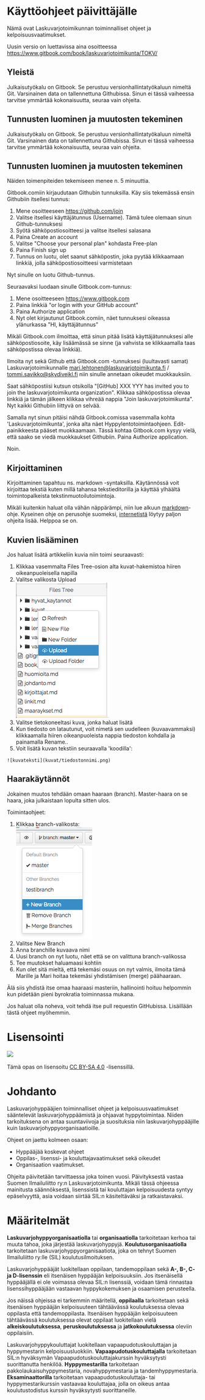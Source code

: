 # Käyttöohjeet päivittäjälle

Nämä ovat Laskuvarjotoimikunnan toiminnalliset ohjeet ja kelpoisuusvaatimukset.

Uusin versio on luettavissa aina osoitteessa https://www.gitbook.com/book/laskuvarjotoimikunta/TOKV/

## Yleistä

Julkaisutyökalu on Gitbook. Se perustuu versionhallintatyökaluun nimeltä Git. Varsinainen data on tallennettuna Githubissa. Sinun ei tässä vaiheessa tarvitse ymmärtää kokonaisuutta, seuraa vain ohjeita.

## Tunnusten luominen ja muutosten tekeminen

Julkaisutyökalu on Gitbook. Se perustuu versionhallintatyökaluun nimeltä Git. Varsinainen data on tallennettuna Githubissa. Sinun ei tässä vaiheessa tarvitse ymmärtää kokonaisuutta, seuraa vain ohjeita.

## Tunnusten luominen ja muutosten tekeminen

Näiden toimenpiteiden tekemiseen menee n. 5 minuuttia.

Gitbook.comiin kirjaudutaan Githubin tunnuksilla. Käy siis tekemässä ensin Githubiin itsellesi tunnus:

1. Mene osoitteeseen https://github.com/join
2. Valitse itsellesi käyttäjätunnus (Username). Tämä tulee olemaan sinun Github-tunnuksesi
3. Syötä sähköpostiosoitteesi ja valitse itsellesi salasana
4. Paina Create an account
5. Valitse "Choose your personal plan" kohdasta Free-plan
6. Paina Finish sign up
5. Tunnus on luotu, olet saanut sähköpostin, joka pyytää klikkaamaan linkkiä, jolla sähköpostiosoitteesi varmistetaan

Nyt sinulle on luotu Github-tunnus.

Seuraavaksi luodaan sinulle Gitbook.com-tunnus:

1. Mene osoitteeseen https://www.gitbook.com
2. Paina linkkiä "or login with your GitHub account"
3. Paina Authorize application
4. Nyt olet kirjautunut Gitbook.comiin, näet tunnuksesi oikeassa ylänurkassa "HI, käyttäjätunnus"

Mikäli Gitbook.com ilmoittaa, että sinun pitää lisätä käyttäjätunnuksesi alle sähköpostiosoite, käy lisäämässä se sinne (ja vahvista se klikkaamalla taas sähköpostissa olevaa linkkiä).

Ilmoita nyt sekä Github että Gitbook.com -tunnuksesi (luultavasti samat) Laskuvarjotoimikunnalle <mari.lehtonen@laskuvarjotoimikunta.fi> / <tommi.savikko@skydivejkl.fi> niin sinulle annetaan oikeudet muokkauksiin.

Saat sähköpostiisi kutsun otsikolla "[GitHub] XXX YYY has invited you to join the laskuvarjotoimikunta organization". Klikkaa sähköpostissa olevaa linkkiä ja tämän jälkeen klikkaa vihreää nappia "Join laskuvarjotoimikunta". Nyt kaikki Githubiin liittyvä on selvää.

Samalla nyt sinun pitäisi nähdä Gitbook.comissa vasemmalla kohta 'Laskuvarjotoimikunta', jonka alta näet Hyppylentotoimintaohjeen. Edit-painikkeesta pääset muokkaamaan. Tässä kohtaa Gitbook.com kysyy vielä, että saako se viedä muokkaukset Githubiin. Paina Authorize application.

Noin.

## Kirjoittaminen

Kirjoittaminen tapahtuu ns. markdown -syntaksilla. Käytännössä voit kirjoittaa tekstiä kuten millä tahansa tekstieditorilla ja käyttää ylhäältä toimintopalkeista tekstinmuotoilutoimintoja.

Mikäli kuitenkin haluat olla vähän näppärämpi, niin lue alkuun [markdown](https://github.com/akx/markdown-cheatsheet-fi/blob/master/Markdown-Ohje.md)-ohje. Kyseinen ohje on perusohje suomeksi, [internetistä](https://www.google.fi/?gws_rd=ssl#safe=off&q=markdown+syntax) löytyy paljon ohjeita lisää. Helppoa se on.

## Kuvien lisääminen

Jos haluat lisätä artikkeliin kuvia niin toimi seuraavasti:

1. Klikkaa vasemmalta Files Tree-osion alta kuvat-hakemistoa hiiren oikeanpuoleisella napilla
2. Valitse valikosta Upload<br>![kuvalisays](ohje-kuvalisays.png)
3. Valitse tietokoneeltasi kuva, jonka haluat lisätä
4. Kun tiedosto on latautunut, voit nimetä sen uudelleen (kuvaavammaksi) klikkaamalla hiiren oikeanpuoleista nappia tiedoston kohdalla ja painamalla Rename..
5. Voit lisätä kuvan tekstiin seuraavalla 'koodilla':
```
![kuvateksti](kuvat/tiedostonnimi.png)
```

## Haarakäytännöt

Jokainen muutos tehdään omaan haaraan (branch). Master-haara on se haara, joka julkaistaan lopulta sitten ulos.

Toimintaohjeet:

1. Klikkaa branch-valikosta:<br>![branch](ohje-branch.png)
2. Valitse New Branch
3. Anna branchille kuvaava nimi
4. Uusi branch on nyt luotu, näet että se on valittuna branch-valikossa
5. Tee muutokset haluamaasi kohtiin
6. Kun olet sitä mieltä, että tekemäsi osuus on nyt valmis, ilmoita tämä Marille ja Mari hoitaa tekemäsi yhdistämisen (merge) päähaaraan.

Älä siis yhdistä itse omaa haaraasi masteriin, hallinointi hoituu helpommin kun pidetään pieni byrokratia toiminnassa mukana.

Jos haluat olla noheva, voit tehdä itse pull requestin GitHubissa. Lisäillään tästä ohjeet myöhemmin.

# Lisensointi

![](https://i.creativecommons.org/l/by-sa/4.0/88x31.png)

Tämä opas on lisensoitu [CC BY-SA 4.0](https://creativecommons.org/licenses/by-sa/4.0/deed.fi) -lisenssillä.

Johdanto
=======

Laskuvarjohyppääjien toiminnalliset ohjeet ja kelpoisuusvaatimukset sääntelevät laskuvarjohyppäämistä ja ohjaavat hyppytoimintaa. Niiden tarkoituksena on antaa suuntaviivoja ja suosituksia niin laskuvarjohyppääjille kuin laskuvarjohyppyorganisaatioille.

Ohjeet on jaettu kolmeen osaan:

* Hyppääjää koskevat ohjeet
* Oppilas-, lisenssi- ja kouluttajavaatimukset sekä oikeudet
* Organisaation vaatimukset.

Ohjeita päivitetään tarvittaessa joka toinen vuosi. Päivityksestä vastaa Suomen Ilmailuliitto ry:n Laskuvarjotoimikunta.
Mikäli tässä ohjeessa mainitusta säännöksestä, lisenssistä tai kouluttajan kelpoisuudesta syntyy epäselvyyttä, asia voidaan siirtää SIL:n käsiteltäväksi ja ratkaistavaksi.

Määritelmät
=======

**Laskuvarjohyppyorganisaatiolla** tai **organisaatiolla** tarkoitetaan kerhoa tai muuta tahoa, joka järjestää laskuvarjohyppyjä. **Koulutusorganisaatiolla** tarkoitetaan laskuvarjohyppyorganisaatiota, joka on tehnyt Suomen Ilmailuliitto ry:lle (SIL) koulutusilmoituksen.

Laskuvarjohyppääjät luokitellaan oppilaan, tandemoppilaan sekä **A-, B-, C- ja D-lisenssin** eli itsenäisen hyppääjän kelpoisuuksiin. Jos itsenäisellä hyppääjällä ei ole voimassa olevaa SIL:n lisenssiä, voidaan tämä rinnastaa lisenssihyppääjään
vastaavan hyppykokemuksen ja osaamisen perusteella.

Jos näissä ohjeissa ei tarkemmin määritellä, **oppilaalla** tarkoitetaan sekä itsenäisen hyppääjän kelpoisuuteen tähtäävässä koulutuksessa olevaa oppilasta että tandemoppilasta. Itsenäisen hyppääjän kelpoisuuteen tähtäävässä koulutuksessa
olevat oppilaat luokitellaan vielä **alkeiskoulutuksessa**, **peruskoulutuksessa** ja **jatkokoulutuksessa** oleviin oppilaisiin.

Laskuvarjohyppykouluttajat luokitellaan vapaapudotuskouluttajan ja hyppymestarin kelpoisuusluokkiin. **Vapaapudotuskouluttajalla** tarkoitetaan SIL:n hyväksymän Vapaapudotuskouluttajakurssin hyväksytysti suorittanutta henkilöä. **Hyppymestarilla** tarkoitetaan pakkolaukaisuhyppymestaria, novahyppymestaria ja tandemhyppymestaria. **Eksaminaattorilla** tarkoitetaan vapaapudotuskouluttaja- tai hyppymestarikurssin vastaavaa kouluttajaa, jolla on oikeus antaa koulutustodistus kurssin hyväksytysti suorittaneille.